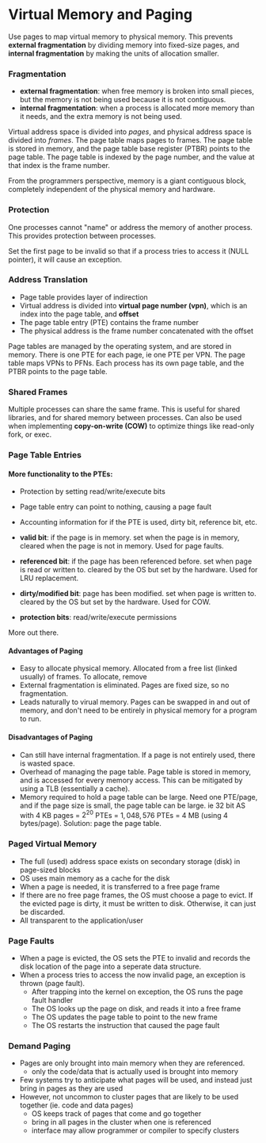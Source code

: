 # Virtual Memory and Paging

Use pages to map virtual memory to physical memory. This prevents **external fragmentation** by dividing memory into fixed-size pages, and **internal fragmentation** by making the units of allocation smaller.

### Fragmentation

- **external fragmentation**: when free memory is broken into small pieces, but the memory is not being used because it is not contiguous.
- **internal fragmentation**: when a process is allocated more memory than it needs, and the extra memory is not being used.

Virtual address space is divided into *pages*, and physical address space is divided into *frames*. The page table maps pages to frames. The page table is stored in memory, and the page table base register (PTBR) points to the page table. The page table is indexed by the page number, and the value at that index is the frame number.

From the programmers perspective, memory is a giant contiguous block, completely independent of the physical memory and hardware.

### Protection

One processes cannot "name" or address the memory of another process. This provides protection between processes.

Set the first page to be invalid so that if a process tries to access it (NULL pointer), it will cause an exception.

### Address Translation

- Page table provides layer of indirection
- Virtual address is divided into **virtual page number (vpn)**, which is an index into the page table, and **offset**
- The page table entry (PTE) contains the frame number
- The physical address is the frame number concatenated with the offset

Page tables are managed by the operating system, and are stored in memory. There is one PTE for each page, ie one PTE per VPN. The page table maps VPNs to PFNs. Each process has its own page table, and the PTBR points to the page table.

### Shared Frames

Multiple processes can share the same frame. This is useful for shared libraries, and for shared memory between processes. Can also be used when implementing **copy-on-write (COW)** to optimize things like read-only fork, or exec.

### Page Table Entries

#### More functionality to the PTEs:

- Protection by setting read/write/execute bits
- Page table entry can point to nothing, causing a page fault
- Accounting information for if the PTE is used, dirty bit, reference bit, etc.

- **valid bit**: if the page is in memory. set when the page is in memory, cleared when the page is not in memory. Used for page faults.
- **referenced bit**: if the page has been referenced before. set when page is read or written to. cleared by the OS but set by the hardware. Used for LRU replacement.
- **dirty/modified bit**: page has been modified. set when page is written to. cleared by the OS but set by the hardware. Used for COW.
- **protection bits**: read/write/execute permissions

More out there.

#### Advantages of Paging

- Easy to allocate physical memory. Allocated from a free list (linked usually) of frames. To allocate, remove
- External fragmentation is eliminated. Pages are fixed size, so no fragmentation.
- Leads naturally to virual memory. Pages can be swapped in and out of memory, and don't need to be entirely in physical memory for a program to run.

#### Disadvantages of Paging

- Can still have internal fragmentation. If a page is not entirely used, there is wasted space.
- Overhead of managing the page table. Page table is stored in memory, and is accessed for every memory access. This can be mitigated by using a TLB (essentially a cache).
- Memory required to hold a page table can be large. Need one PTE/page, and if the page size is small, the page table can be large. ie 32 bit AS with 4 KB pages = $2^20$ PTEs = $1,048,576$ PTEs = 4 MB (using 4 bytes/page). Solution: page the page table.

### Paged Virtual Memory

- The full (used) address space exists on secondary storage (disk) in page-sized blocks
- OS uses main memory as a cache for the disk
- When a page is needed, it is transferred to a free page frame
- If there are no free page frames, the OS must choose a page to evict. If the evicted page is dirty, it must be written to disk. Otherwise, it can just be discarded.
- All transparent to the application/user

### Page Faults

- When a page is evicted, the OS sets the PTE to invalid and records the disk location of the page into a seperate data structure.
- When a process tries to access the now invalid page, an exception is thrown (page fault).
    - After trapping into the kernel on exception, the OS runs the page fault handler
    - The OS looks up the page on disk, and reads it into a free frame
    - The OS updates the page table to point to the new frame
    - The OS restarts the instruction that caused the page fault

### Demand Paging

- Pages are only brought into main memory when they are referenced.
    - only the code/data that is actually used is brought into memory
- Few systems try to anticipate what pages will be used, and instead just bring in pages as they are used
- However, not uncommon to cluster pages that are likely to be used together (ie. code and data pages)
    - OS keeps track of pages that come and go together
    - bring in all pages in the cluster when one is referenced
    - interface may allow programmer or compiler to specify clusters
